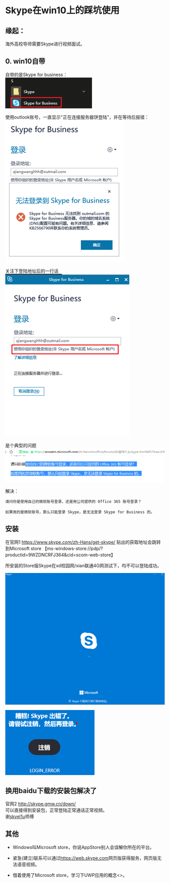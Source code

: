 # Skype在win10上的踩坑使用


## 缘起：
海外高校导师需要Skype进行视频面试。




## 0. win10自带
自带的是Skype for business：  
![](skype-for-business.png)


使用outlook账号，一直显示"正在连接服务器饼登陆"，并在等待后报错：  
![](skype-for-business-error.png)

关注下登陆地址后的一行话
![](skype-for-business-need-organization.png)

是个典型的问题
![](skype-for-business-need-organization1.png)

解决：

    请问你是使用自己的微软账号登录，还是用公司提供的 Office 365 账号登录？

    如果用的是微软账号，那么只能登录 Skype，是无法登录 Skype for Business 的。





## 安装

在官网1 <https://www.skype.com/zh-Hans/get-skype/> 贴出的获取地址会跳转到Microsoft store 【ms-windows-store://pdp/?productid=9WZDNCRFJ364&cid=scom-web-store】

所安装的Store版Skype在xd校园网/xian联通4G网测试下，均不可以登陆成功。

![](skype-store-round.png)

![](skype-store-error.png)



## 换用baidu下载的安装包解决了

官网2 <http://skype.gmw.cn/down/>  
可以直接得到安装包，正常登陆正常通话正常视频。  
谢[skyel1u](http://skyel1u.github.io)师傅





## 其他
- Windows叫Microsoft store，你说AppStore别人会误解你所在的平台。

- 紧急(建立)联系可以通过<https://web.skype.com>网页版获得服务，网页版无法语音视频。

- 借着使用了Microsoft store，学习下UWP应用的概念<>。